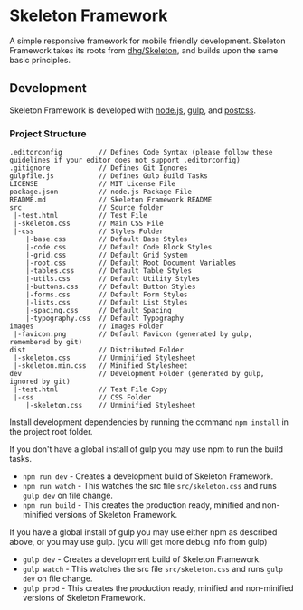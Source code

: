 # Skeleton Framework
A simple responsive framework for mobile friendly development. 
Skeleton Framework takes its roots from [dhg/Skeleton](https://github.com/dhg/Skeleton), and builds upon the same basic principles.

## Development
Skeleton Framework is developed with [node.js](https://nodejs.org), [gulp](http://gulpjs.com/), and [postcss](https://github.com/postcss/postcss).

### Project Structure

```
.editorconfig         // Defines Code Syntax (please follow these guidelines if your editor does not support .editorconfig)
.gitignore            // Defines Git Ignores
gulpfile.js           // Defines Gulp Build Tasks
LICENSE               // MIT License File
package.json          // node.js Package File
README.md             // Skeleton Framework README
src                   // Source folder
 |-test.html          // Test File
 |-skeleton.css       // Main CSS File
 |-css                // Styles Folder
    |-base.css        // Default Base Styles
    |-code.css        // Default Code Block Styles
    |-grid.css        // Default Grid System
    |-root.css        // Default Root Document Variables
    |-tables.css      // Default Table Styles
    |-utils.css       // Default Utility Styles
    |-buttons.css     // Default Button Styles
    |-forms.css       // Default Form Styles
    |-lists.css       // Default List Styles
    |-spacing.css     // Default Spacing
    |-typography.css  // Default Typography
images                // Images Folder
 |-favicon.png        // Default Favicon (generated by gulp, remembered by git)
dist                  // Distributed Folder
 |-skeleton.css       // Unminified Stylesheet
 |-skeleton.min.css   // Minified Stylesheet
dev                   // Development Folder (generated by gulp, ignored by git)
 |-test.html          // Test File Copy
 |-css                // CSS Folder
    |-skeleton.css    // Unminified Stylesheet
```

Install development dependencies by running the command `npm install` in the project root folder.

If you don't have a global install of gulp you may use npm to run the build tasks.
* `npm run dev` - Creates a development build of Skeleton Framework.
* `npm run watch` - This watches the src file `src/skeleton.css` and runs `gulp dev` on file change.
* `npm run build` - This creates the production ready, minified and non-minified versions of Skeleton Framework.

If you have a global install of gulp you may use either npm as described above, or you may use gulp. (you will get more debug info from gulp)
* `gulp dev` - Creates a development build of Skeleton Framework.
* `gulp watch` - This watches the src file `src/skeleton.css` and runs `gulp dev` on file change.
* `gulp prod` - This creates the production ready, minified and non-minified versions of Skeleton Framework.
